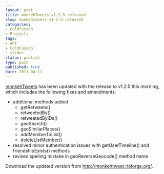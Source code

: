 ```yaml
---
layout: post
title: monkehTweets v1.2.5 released
slug: monkehtweets-v1-2-5-released
categories:
- ColdFusion
- Projects
tags:
- API
- ColdFusion
- slider
status: publish
type: post
published: true
date: 2011-04-11
---
```

<p><a title="monkehTweets ColdFusion Twitter CFC Update" href="http://www.mattgifford.co.uk/monkehtweets-coldfusion-twitter-cfc-update/">monkehTweets</a> has been updated with the release to v1.2.5 this morning, which includes the following fixes and amendments:</p>
<ul>
<li>additional methods added
<ul>
<li>getRetweets()</li>
<li>retweetedBy()</li>
<li>retweetedByIDs()</li>
<li>geoSearch()</li>
<li>geoSimilarPlaces()</li>
<li>addMemberToList()</li>
<li>deleteListMember()</li>
</ul>
</li>
<li>resolved minor authentication issues with getUserTimeline() and friendshipExists() methods</li>
<li>revised spelling mistake in geoReverseGeocode() method name</li>
</ul>
<p>Download the updated version from <a title="Download monkehTweet from riaforge.org" href="http://monkehtweet.riaforge.org/" target="_blank">http://monkehtweet.riaforge.org/</a>.</p>
